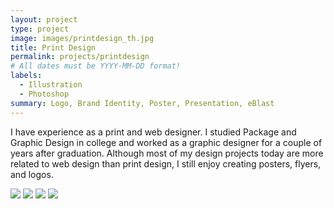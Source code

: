 ```yaml
---
layout: project
type: project
image: images/printdesign_th.jpg
title: Print Design
permalink: projects/printdesign
# All dates must be YYYY-MM-DD format!
labels:
  - Illustration
  - Photoshop
summary: Logo, Brand Identity, Poster, Presentation, eBlast 
---
```

I have experience as a print and web designer. I studied Package and Graphic Design in college and worked as a graphic designer for a couple of years after graduation. Although most of my design projects today are more related to web design than print design, I still enjoy creating posters, flyers, and logos.

<img class="ui image" src="{{ site.baseurl }}/images/NSSE.jpg">

<img class="ui image" src="{{ site.baseurl }}/images/logos.jpg">

<img class="ui image" src="{{ site.baseurl }}/images/AIR_ppt.jpg">

<img class="ui image" src="{{ site.baseurl }}/images/icc.jpg">





